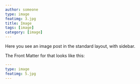 ```yaml
---
author: someone
type: image
featimg: 3.jpg
title: Image
tags: [image]
category: [image]
---
```

Here you see an image post in the standard layout, with sidebar.

The Front Matter for that looks like this:

```yml
---
type: image
featimg: 5.jpg
---
```